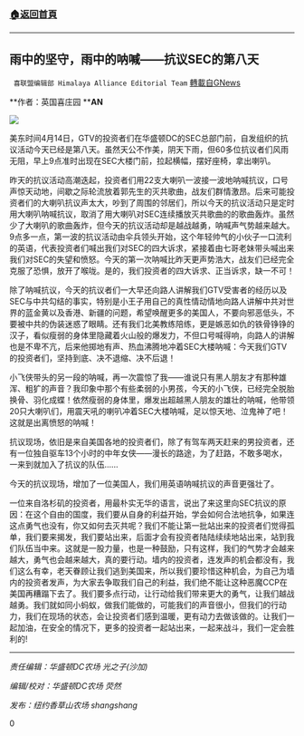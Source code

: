 ###  [:house:返回首頁](https://github.com/ourhimalayas/txt)
---

## 雨中的坚守，雨中的呐喊——抗议SEC的第八天
` 喜联盟编辑部 Himalaya Alliance Editorial Team` [轉載自GNews](https://gnews.org/zh-hans/1096129/)

**作者：英国喜庄园 ****AN**

![]()![](https://gnews.org/wp-content/uploads/2021/04/图片1-39.png)

美东时间4月14日，GTV的投资者们在华盛顿DC的SEC总部门前，自发组织的抗议活动今天已经是第八天。虽然天公不作美，阴天下雨，但60多位抗议者们风雨无阻，早上9点准时出现在SEC大楼门前，拉起横幅，摆好座椅，拿出喇叭。

昨天的抗议活动高潮迭起，投资者们用22支大喇叭一波接一波地呐喊抗议，口号声惊天动地，间歇之际轮流放着郭先生的灭共歌曲，战友们群情激昂。后来可能投资者们的大喇叭抗议声太大，吵到了周围的邻居们，所以今天的抗议活动只是定时用大喇叭呐喊抗议，取消了用大喇叭对SEC连续播放灭共歌曲的的歌曲轰炸。虽然少了大喇叭的歌曲轰炸，但今天的抗议活动却是越战越勇，呐喊声气势越来越大。9点多一点，第一波的抗议活动由伞兵领头开始，这个年轻帅气的小伙子一口流利的英语，代表投资者们喊出我们对SEC的四大诉求，紧接着由七哥老妹带头喊出来我们对SEC的失望和愤怒。今天的第一次呐喊比昨天更声势浩大，战友们已经完全克服了恐惧，放开了喉咙。是的，我们投资者的四大诉求、正当诉求，缺一不可！

除了呐喊抗议，今天的抗议者们一大早还向路人讲解我们GTV受害者的经历以及SEC与中共勾结的事实，特别是小王子用自己的真性情动情地向路人讲解中共对世界的蓝金黄以及香港、新疆的问题，希望唤醒更多的美国人，不要向邪恶低头，不要被中共的伪装迷惑了眼睛。还有我们北美教练陪练，更是嫉恶如仇的铁骨铮铮的汉子，看似瘦弱的身体里隐藏着火山般的爆发力，不但口号喊得响，向路人的讲解也是不卑不亢，后来他掷地有声、热血沸腾地冲着SEC大楼呐喊：今天我们GTV的投资者们，坚持到底、决不退缩、决不后退！

小飞侠带头的另一段的呐喊，再一次震惊了我——谁说只有黑人朋友才有那种雄浑、粗犷的声音？我印象中那个有些柔弱的小男孩，今天的小飞侠，已经完全脱胎换骨、羽化成蝶！依然瘦弱的身体里，爆发出超越黑人朋友的雄壮的呐喊，他带领20只大喇叭们，用震天吼的喇叭冲着SEC大楼呐喊，足以惊天地、泣鬼神了吧！这就是出离愤怒的呐喊！

抗议现场，依旧是来自美国各地的投资者们，除了有驾车两天赶来的男投资者，还有一位独自驱车13个小时的中年女侠——漫长的路途，为了赶路，不敢多喝水，一来到就加入了抗议的队伍……

今天的抗议现场，增加了一位美国人，我们用英语呐喊抗议的声音更强壮了。

一位来自洛杉矶的投资者，用最朴实无华的语言，说出了来这里向SEC抗议的原因：在这个自由的国度，我们要从自身的利益开始，学会如何合法地抗争，如果连这点勇气也没有，你又如何去灭共呢？我们不能让第一批站出来的投资者们觉得孤单，我们要来揭发，我们要站出来，后面才会有投资者陆陆续续地站出来，站到我们队伍当中来。这就是一股力量，也是一种鼓励，只有这样，我们的气势才会越来越大，勇气也会越来越大，真的要行动。墙内的投资者，连发声的机会都没有，我们这么有幸，老天眷顾让我们逃到美国来，所以我们要珍惜这种机会，为自己为墙内的投资者发声，为大家去争取我们自己的利益，我们绝不能让这种恶魔CCP在美国再糟蹋下去了。我们要多点行动，让行动给我们带来更大的勇气，让我们越战越勇。我们就如同小蚂蚁，做我们能做的，可能我们的声音很小，但我们的行动力，我们在现场的状态，会让投资者们感到温暖，更有动力去做该做的。让我们一起加油，在安全的情况下，更多的投资者一起站出来，一起来战斗，我们一定会胜利的!

* * *

*责任编辑：华盛顿DC农场 光之子(沙加)*

*编辑/校对：华盛顿DC农场 荧然*

*发布：纽约香草山农场 shangshang*

0
